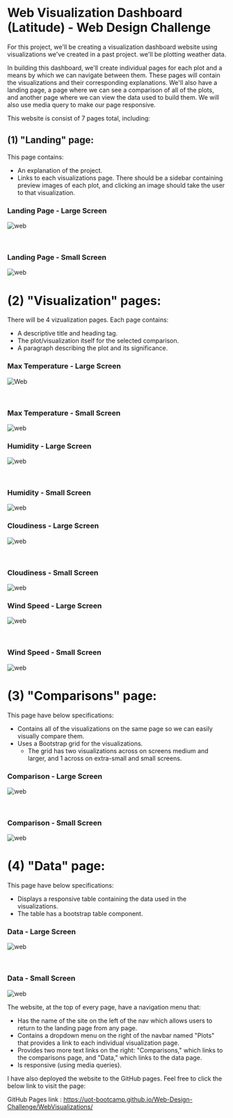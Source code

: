 # Web Visualization Dashboard (Latitude) - Web Design Challenge

For this project, we'll be creating a visualization dashboard website using visualizations we've created in a past project. we'll be plotting weather data.

In building this dashboard, we'll create individual pages for each plot and a means by which we can navigate between them. These pages will contain the visualizations and their corresponding explanations. We'll also have a landing page, a page where we can see a comparison of all of the plots, and another page where we can view the data used to build them. We will also use media query to make our page responsive.

This website is consist of 7 pages total, including:

## (1) "Landing" page:

This page contains:

* An explanation of the project.
* Links to each visualizations page. There should be a sidebar containing preview images of each plot, and clicking an image should take the user to that visualization.

### Landing Page - Large Screen

![web](WebVisualizations/large_screen_Visualizations/Landing_page_viz.png)

<br/>

### Landing Page - Small Screen

![web](WebVisualizations/small_screen_visualizations/landing_page_viz.png)


# (2) "Visualization" pages:

There will be 4 vizualization pages. Each page contains:

* A descriptive title and heading tag.
* The plot/visualization itself for the selected comparison.
* A paragraph describing the plot and its significance.

### Max Temperature - Large Screen

![Web](WebVisualizations/large_screen_Visualizations/Max_Temperature_Viz.png)

<br/>

### Max Temperature - Small Screen

![web](WebVisualizations/small_screen_visualizations/max_temperature_viz.png)


### Humidity - Large Screen

![web](WebVisualizations/large_screen_Visualizations/Humidity_viz.png)

<br/>

### Humidity - Small Screen

![web](WebVisualizations/small_screen_visualizations/humidity_viz.png)


### Cloudiness - Large Screen

![web](WebVisualizations/large_screen_Visualizations/Cloudiness_viz.png)

<br/>

### Cloudiness - Small Screen

![web](WebVisualizations/small_screen_visualizations/cloudiness_viz.png)


### Wind Speed - Large Screen

![web](WebVisualizations/large_screen_Visualizations/Wind_Speed_viz.png)

<br/>

### Wind Speed - Small Screen

![web](WebVisualizations/small_screen_visualizations/wind_speed_viz.png)


# (3) "Comparisons" page:

This page have below specifications:

* Contains all of the visualizations on the same page so we can easily visually compare them.
* Uses a Bootstrap grid for the visualizations.
    * The grid has two visualizations across on screens medium and larger, and 1 across on extra-small and small screens.
    

### Comparison - Large Screen

![web](WebVisualizations/large_screen_Visualizations/Comparison_viz.png)

<br/>

### Comparison - Small Screen

![web](WebVisualizations/small_screen_visualizations/comparison_viz.png)


# (4) "Data" page:

This page have below specifications:

* Displays a responsive table containing the data used in the visualizations.
* The table has a bootstrap table component. 

### Data - Large Screen

![web](WebVisualizations/large_screen_Visualizations/Data_page.png)

<br/>

### Data - Small Screen

![web](WebVisualizations/small_screen_visualizations/data_viz.png)


The website, at the top of every page, have a navigation menu that:

* Has the name of the site on the left of the nav which allows users to return to the landing page from any page.
* Contains a dropdown menu on the right of the navbar named "Plots" that provides a link to each individual visualization page.
* Provides two more text links on the right: "Comparisons," which links to the comparisons page, and "Data," which links to the data page.
* Is responsive (using media queries). 


I have also deployed the website to the GitHub pages. Feel free to click the below link to visit the page:

GitHub Pages link : https://uot-bootcamp.github.io/Web-Design-Challenge/WebVisualizations/
